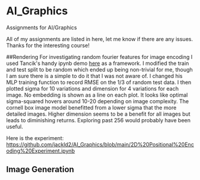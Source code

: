# AI_Graphics
Assignments for AI/Graphics

All of my assignments are listed in here, let me know if there are any issues. Thanks for the interesting course! 

##Rendering 
For investigating random fourier features for image encoding I used Tancik's handy ipynb demo [here](https://github.com/tancik/fourier-feature-networks/blob/master/Demo.ipynb)  as a framework. I modified the train and test split to be random which ended up being non-trivial for me, though I am sure there is a simple to do it that I was not aware of. I changed his MLP training function to record RMSE on the 1/3 of random test data. I then plotted sigma for 10 variations and dimension for 4 variations for each image. No embedding is shown as a line on each plot. It looks like optimal sigma-squared hovers around 10-20 depending on image complexity. The cornell box image model benefitted from a lower sigma that the more detailed images. Higher dimension seems to be a benefit for all images but leads to diminishing returns. Exploring past 256 would probably have been useful.

Here is the experiment: https://github.com/jackld2/AI_Graphics/blob/main/2D%20Positional%20Encoding%20Experiment.ipynb

## Image Generation

